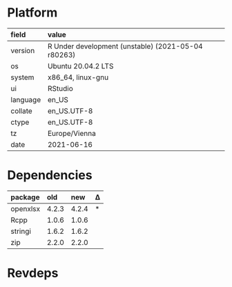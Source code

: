 # Platform

|field    |value                                              |
|:--------|:--------------------------------------------------|
|version  |R Under development (unstable) (2021-05-04 r80263) |
|os       |Ubuntu 20.04.2 LTS                                 |
|system   |x86_64, linux-gnu                                  |
|ui       |RStudio                                            |
|language |en_US                                              |
|collate  |en_US.UTF-8                                        |
|ctype    |en_US.UTF-8                                        |
|tz       |Europe/Vienna                                      |
|date     |2021-06-16                                         |

# Dependencies

|package  |old   |new   |Δ  |
|:--------|:-----|:-----|:--|
|openxlsx |4.2.3 |4.2.4 |*  |
|Rcpp     |1.0.6 |1.0.6 |   |
|stringi  |1.6.2 |1.6.2 |   |
|zip      |2.2.0 |2.2.0 |   |

# Revdeps

